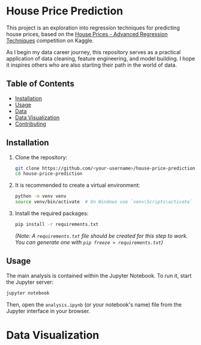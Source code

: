 # House Price Prediction

This project is an exploration into regression techniques for predicting house prices, based on the [House Prices - Advanced Regression Techniques](https://www.kaggle.com/competitions/house-prices-advanced-regression-techniques) competition on Kaggle.

As I begin my data career journey, this repository serves as a practical application of data cleaning, feature engineering, and model building. I hope it inspires others who are also starting their path in the world of data.

## Table of Contents
- [Installation](#installation)
- [Usage](#usage)
- [Data](#data)
- [Data Visualization](#data-visualization)
- [Contributing](#contributing)

## Installation

1. Clone the repository:
   ```bash
   git clone https://github.com/<your-username>/house-price-prediction.git
   cd house-price-prediction
   ```
2. It is recommended to create a virtual environment:
   ```bash
   python -m venv venv
   source venv/bin/activate  # On Windows use `venv\Scripts\activate`
   ```
3. Install the required packages:
   ```bash
   pip install -r requirements.txt
   ```
   *(Note: A `requirements.txt` file should be created for this step to work. You can generate one with `pip freeze > requirements.txt`)*

## Usage

The main analysis is contained within the Jupyter Notebook. To run it, start the Jupyter server:
```bash
jupyter notebook
```
Then, open the `analysis.ipynb` (or your notebook's name) file from the Jupyter interface in your browser.

# Data Visualization

